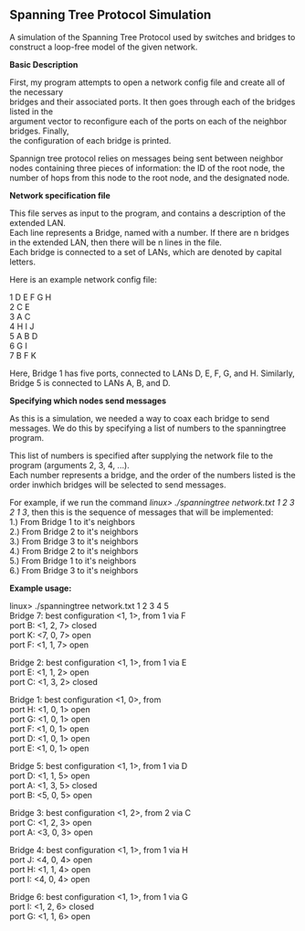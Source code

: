 ## Spanning Tree Protocol Simulation

A simulation of the Spanning Tree Protocol used by switches and bridges to construct a loop-free model of the given network.  

**Basic Description**  

First, my program attempts to open a network config file and create all of the necessary  
bridges and their associated ports. It then goes through each of the bridges listed in the  
argument vector to reconfigure each of the ports on each of the neighbor bridges. Finally,  
the configuration of each bridge is printed.  

Spannign tree protocol relies on messages being sent between neighbor nodes containing three pieces of information: the ID of the root node, the number of hops from this node to the root node, and the designated node.  

**Network specification file**  

This file serves as input to the program, and contains a description of the extended LAN.  
Each line represents a Bridge, named with a number. If there are n bridges in the extended LAN, then there will be n lines in the file.  
Each bridge is connected to a set of LANs, which are denoted by capital letters.  
  
Here is an example network config file:  

1 D E F G H  
2 C E  
3 A C  
4 H I J  
5 A B D  
6 G I  
7 B F K  

Here, Bridge 1 has five ports, connected to LANs D, E, F, G, and H. Similarly, Bridge 5 is connected to LANs A, B, and D.  

**Specifying which nodes send messages**  

As this is a simulation, we needed a way to coax each bridge to send messages. We do this by specifying a list of numbers to the spanningtree program.  
  
This list of numbers is specified after supplying the network file to the program (arguments 2, 3, 4, ...).  
Each number represents a bridge, and the order of the numbers listed is the order inwhich bridges will be selected to send messages.  
  
For example, if we run the command *linux> ./spanningtree network.txt 1 2 3 2 1 3*, then this is the sequence of messages that will be implemented:  
1.) From Bridge 1 to it's neighbors  
2.) From Bridge 2 to it's neighbors  
3.) From Bridge 3 to it's neighbors  
4.) From Bridge 2 to it's neighbors  
5.) From Bridge 1 to it's neighbors  
6.) From Bridge 3 to it's neighbors  
  
**Example usage:**  
  
linux> ./spanningtree network.txt 1 2 3 4 5  
Bridge 7: best configuration <1, 1>, from 1 via F  
    port B:  <1, 2, 7>  closed  
    port K:  <7, 0, 7>  open  
    port F:  <1, 1, 7>  open  
  
Bridge 2: best configuration <1, 1>, from 1 via E  
    port E:  <1, 1, 2>  open  
    port C:  <1, 3, 2>  closed  
  
Bridge 1: best configuration <1, 0>, from   
    port H:  <1, 0, 1>  open  
    port G:  <1, 0, 1>  open  
    port F:  <1, 0, 1>  open  
    port D:  <1, 0, 1>  open  
    port E:  <1, 0, 1>  open  
  
Bridge 5: best configuration <1, 1>, from 1 via D  
    port D:  <1, 1, 5>  open  
    port A:  <1, 3, 5>  closed  
    port B:  <5, 0, 5>  open  
  
Bridge 3: best configuration <1, 2>, from 2 via C  
    port C:  <1, 2, 3>  open  
    port A:  <3, 0, 3>  open  
  
Bridge 4: best configuration <1, 1>, from 1 via H  
    port J:  <4, 0, 4>  open  
    port H:  <1, 1, 4>  open  
    port I:  <4, 0, 4>  open  
  
Bridge 6: best configuration <1, 1>, from 1 via G  
    port I:  <1, 2, 6>  closed  
    port G:  <1, 1, 6>  open  
